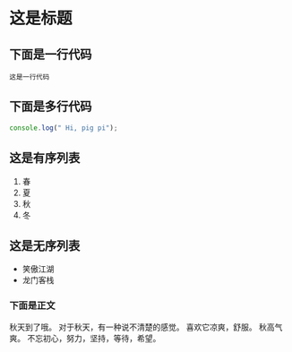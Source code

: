 # 这是标题
## 下面是一行代码
    这是一行代码
## 下面是多行代码
~~~JavaScript
console.log(" Hi, pig pi");
~~~
## 这是有序列表
1. 春
2. 夏
3. 秋
4. 冬
## 这是无序列表
* 笑傲江湖
* 龙门客栈
### 下面是正文
  秋天到了哦。
  对于秋天，有一种说不清楚的感觉。
  喜欢它凉爽，舒服。
  秋高气爽。
  不忘初心，努力，坚持，等待，希望。
